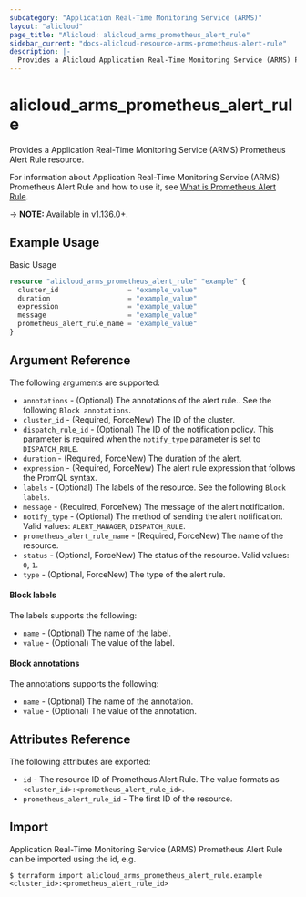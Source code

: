 ```yaml
---
subcategory: "Application Real-Time Monitoring Service (ARMS)"
layout: "alicloud"
page_title: "Alicloud: alicloud_arms_prometheus_alert_rule"
sidebar_current: "docs-alicloud-resource-arms-prometheus-alert-rule"
description: |-
  Provides a Alicloud Application Real-Time Monitoring Service (ARMS) Prometheus Alert Rule resource.
---
```


# alicloud\_arms\_prometheus\_alert\_rule

Provides a Application Real-Time Monitoring Service (ARMS) Prometheus Alert Rule resource.

For information about Application Real-Time Monitoring Service (ARMS) Prometheus Alert Rule and how to use it, see [What is Prometheus Alert Rule](https://www.alibabacloud.com/help/en/doc-detail/212056.htm).

-> **NOTE:** Available in v1.136.0+.

## Example Usage

Basic Usage

```terraform
resource "alicloud_arms_prometheus_alert_rule" "example" {
  cluster_id                 = "example_value"
  duration                   = "example_value"
  expression                 = "example_value"
  message                    = "example_value"
  prometheus_alert_rule_name = "example_value"
}

```

## Argument Reference

The following arguments are supported:

* `annotations` - (Optional) The annotations of the alert rule.. See the following `Block annotations`.
* `cluster_id` - (Required, ForceNew) The ID of the cluster.
* `dispatch_rule_id` - (Optional) The ID of the notification policy. This parameter is required when the `notify_type` parameter is set to `DISPATCH_RULE`.
* `duration` - (Required, ForceNew) The duration of the alert.
* `expression` - (Required, ForceNew) The alert rule expression that follows the PromQL syntax.
* `labels` - (Optional) The labels of the resource. See the following `Block labels`.
* `message` - (Required, ForceNew) The message of the alert notification.
* `notify_type` - (Optional) The method of sending the alert notification. Valid values: `ALERT_MANAGER`, `DISPATCH_RULE`.
* `prometheus_alert_rule_name` - (Required, ForceNew) The name of the resource.
* `status` - (Optional, ForceNew) The status of the resource. Valid values: `0`, `1`. 
* `type` - (Optional, ForceNew) The type of the alert rule.

#### Block labels

The labels supports the following: 

* `name` - (Optional) The name of the label.
* `value` - (Optional) The value of the label.

#### Block annotations

The annotations supports the following: 

* `name` - (Optional) The name of the annotation.
* `value` - (Optional) The value of the annotation.

## Attributes Reference

The following attributes are exported:

* `id` - The resource ID of Prometheus Alert Rule. The value formats as `<cluster_id>:<prometheus_alert_rule_id>`.
* `prometheus_alert_rule_id` - The first ID of the resource.

## Import

Application Real-Time Monitoring Service (ARMS) Prometheus Alert Rule can be imported using the id, e.g.

```
$ terraform import alicloud_arms_prometheus_alert_rule.example <cluster_id>:<prometheus_alert_rule_id>
```